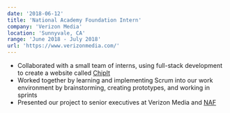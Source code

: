```yaml
---
date: '2018-06-12'
title: 'National Academy Foundation Intern'
company: 'Verizon Media'
location: 'Sunnyvale, CA'
range: 'June 2018 - July 2018'
url: 'https://www.verizonmedia.com/'
---
```


- Collaborated with a small team of interns, using full-stack development to create a website called [ChipIt](https://frlgroupiv.wixsite.com/chipit)
- Worked together by learning and implementing Scrum into our work environment by brainstorming, creating prototypes, and working in sprints
- Presented our project to senior executives at Verizon Media and [NAF](https://naf.org/)

